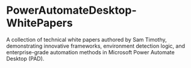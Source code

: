 # PowerAutomateDesktop-WhitePapers
A collection of technical white papers authored by Sam Timothy, demonstrating innovative frameworks, environment detection logic, and enterprise-grade automation methods in Microsoft Power Automate Desktop (PAD).
